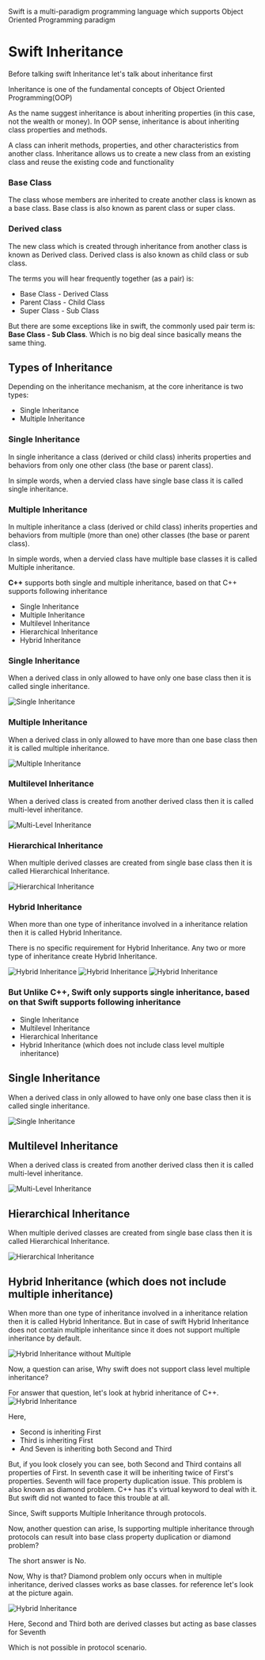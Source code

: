 Swift is a multi-paradigm programming language which supports Object Oriented Programming paradigm

# Swift Inheritance

Before talking swift Inheritance let's talk about inheritance first

Inheritance is one of the fundamental concepts of Object Oriented Programming(OOP)

As the name suggest inheritance is about inheriting properties (in this case, not the wealth or money).
In OOP sense, inheritance is about inheriting class properties and methods.

A class can inherit methods, properties, and other characteristics from another class. Inheritance allows us to create a new class from an existing class and reuse the existing code and functionality

### Base Class

The class whose members are inherited to create another class is known as a base class. Base class is also known as parent class or super class.

### Derived class

The new class which is created through inheritance from another class is known as Derived class. Derived class is also known as child class or sub class.

The terms you will hear frequently together (as a pair) is:

- Base Class - Derived Class
- Parent Class - Child Class
- Super Class - Sub Class

But there are some exceptions like in swift, the commonly used pair term is: **Base Class - Sub Class**. Which is no big deal since basically means the same thing.

## Types of Inheritance

Depending on the inheritance mechanism, at the core inheritance is two types:

- Single Inheritance
- Multiple Inheritance

### Single Inheritance

In single inheritance a class (derived or child class) inherits properties and behaviors from only one other class (the base or parent class).

In simple words, when a dervied class have single base class it is called single inheritance.

### Multiple Inheritance

In multiple inheritance a class (derived or child class) inherits properties and behaviors from multiple (more than one) other classes (the base or parent class).

In simple words, when a dervied class have multiple base classes it is called Multiple inheritance.

**C++** supports both single and multiple inheritance, based on that C++ supports following inheritance

- Single Inheritance
- Multiple Inheritance
- Multilevel Inheritance
- Hierarchical Inheritance
- Hybrid Inheritance

### Single Inheritance

When a derived class in only allowed to have only one base class then it is called single inheritance.

![Single Inheritance](SingleInheritance.png)

### Multiple Inheritance

When a derived class in only allowed to have more than one base class then it is called multiple inheritance.

![Multiple Inheritance](MultipleInheritance.png)

### Multilevel Inheritance

When a derived class is created from another derived class then it is called multi-level inheritance.

![Multi-Level Inheritance](MultiLevelInheritance.png)

### Hierarchical Inheritance

When multiple derived classes are created from single base class then it is called Hierarchical Inheritance.

![Hierarchical Inheritance](HierarchicalInheritance.png)

### Hybrid Inheritance

When more than one type of inheritance involved in a inheritance relation then it is called Hybrid Inheritance.

There is no specific requirement for Hybrid Inheritance. Any two or more type of inheritance create Hybrid Inheritance.

![Hybrid Inheritance](HybridInheritance.png)
![Hybrid Inheritance](HybridInheritance_2.png)
![Hybrid Inheritance](HybridInheritance_3.png)

### But Unlike C++, Swift only supports single inheritance, based on that Swift supports following inheritance

- Single Inheritance
- Multilevel Inheritance
- Hierarchical Inheritance
- Hybrid Inheritance (which does not include class level multiple inheritance)

## Single Inheritance

When a derived class in only allowed to have only one base class then it is called single inheritance.

![Single Inheritance](SingleInheritance.png)

## Multilevel Inheritance

When a derived class is created from another derived class then it is called multi-level inheritance.

![Multi-Level Inheritance](MultiLevelInheritance.png)

## Hierarchical Inheritance

When multiple derived classes are created from single base class then it is called Hierarchical Inheritance.

![Hierarchical Inheritance](HierarchicalInheritance.png)

## Hybrid Inheritance (which does not include multiple inheritance)

When more than one type of inheritance involved in a inheritance relation then it is called Hybrid Inheritance. But in case of swift Hybrid Inheritance does not contain multiple inheritance since it does not support multiple inheritance by default.

![Hybrid Inheritance without Multiple](Swift_HybridInheritance.png)

Now, a question can arise, Why swift does not support class level multiple inheritance?

For answer that question, let's look at hybrid inheritance of C++.
![Hybrid Inheritance](HybridInheritance_3.png)

Here,

- Second is inheriting First
- Third is inheriting First
- And Seven is inheriting both Second and Third

But, if you look closely you can see, both Second and Third contains all properties of First. In seventh case it will be inheriting twice of First's properties. Seventh will face property duplication issue. This problem is also known as diamond problem. C++ has it's virtual keyword to deal with it. But swift did not wanted to face this trouble at all.

Since, Swift supports Multiple Inheritance through protocols.

Now, another question can arise, Is supporting multiple inheritance through protocols can result into base class property duplication or diamond problem?

The short answer is No.

Now, Why is that?
Diamond problem only occurs when in multiple inheritance, derived classes works as base classes. for reference let's look at the picture again.

![Hybrid Inheritance](HybridInheritance_3.png)

Here, Second and Third both are derived classes but acting as base classes for Seventh

Which is not possible in protocol scenario.
